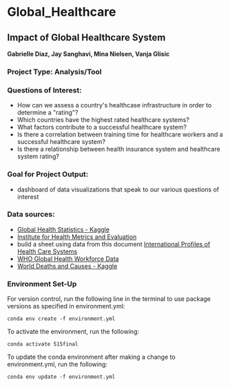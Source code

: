 # Global_Healthcare

## Impact of Global Healthcare System

**Gabrielle Diaz, Jay Sanghavi, Mina Nielsen, Vanja Glisic**

### Project Type: Analysis/Tool

### Questions of Interest:

- How can we assess a country's healthcase infrastructure in order to determine a "rating"?
- Which countries have the highest rated healthcare systems?
- What factors contribute to a successful healthcare system?
- Is there a correlation between training time for healthcare workers and a successful healthcare system?
- Is there a relationship between health insurance system and healthcare system rating?

### Goal for Project Output:

- dashboard of data visualizations that speak to our various questions of interest

### Data sources:

- [Global Health Statistics - Kaggle](https://www.kaggle.com/datasets/malaiarasugraj/global-health-statistics)
- [Institute for Health Metrics and Evaluation](https://vizhub.healthdata.org/gbd-results/)
- build a sheet using data from this document [International Profiles of Health Care Systems](https://www.commonwealthfund.org/sites/default/files/2020-12/International_Profiles_of_Health_Care_Systems_Dec2020.pdf)
- [WHO Global Health Workforce Data](https://www.who.int/data/gho/data/themes/topics/health-workforce)
- [World Deaths and Causes - Kaggle](https://www.kaggle.com/datasets/madhurpant/world-deaths-and-causes-1990-2019)



### Environment Set-Up
For version control, run the following line in the terminal to use package versions as specified in environment.yml:
    
    conda env create -f environment.yml

To activate the environment, run the following:

    conda activate 515final

To update the conda environment after making a change to environment.yml, run the following:

    conda env update -f environment.yml
